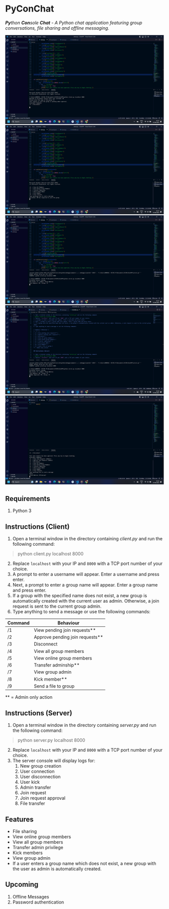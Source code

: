 PyConChat
============================
***Py**thon **Con**sole **Chat** - A Python chat application featuring group conversations, file sharing and offline messaging.*

<img src="https://github.com/Ambrose280/ChatAPP/blob/main/Screenshot%20(190).png">
<img src="https://github.com/Ambrose280/ChatAPP/blob/main/Screenshot%20(191).png">
<img src="https://github.com/Ambrose280/ChatAPP/blob/main/Screenshot%20(192).png">
<img src="https://github.com/Ambrose280/ChatAPP/blob/main/Screenshot%20(193).png">
<img src="https://github.com/Ambrose280/ChatAPP/blob/main/Screenshot%20(194).png">


## Requirements

1. Python 3

## Instructions (Client)

1. Open a terminal window in the directory containing *client.py* and run the following command:
> python client.py localhost 8000
2. Replace `localhost` with your IP and `8000` with a TCP port number of your choice.
3. A prompt to enter a username will appear. Enter a username and press enter.
4. Next, a prompt to enter a group name will appear. Enter a group name and press enter.
5. If a group with the specified name does not exist, a new group is automatically created with the current user as admin. Otherwise, a join request is sent to the current group admin.
6. Type anything to send a message or use the following commands:

| Command | Behaviour |
|---|---|
| /1 | View pending join requests** |
| /2 | Approve pending join requests** |
| /3 | Disconnect |
| /4 | View all group members |
| /5 | View online group members |
| /6 | Transfer adminship** |
| /7 | View group admin |
| /8 | Kick member** |
| /9 | Send a file to group |
** = Admin only action

## Instructions (Server)

1. Open a terminal window in the directory containing *server.py* and run the following command:
> python server.py localhost 8000
2. Replace `localhost` with your IP and `8000` with a TCP port number of your choice.
3. The server console will display logs for:
	1. New group creation
	2. User connection
	3. User disconnection
	4. User kick
	5. Admin transfer
	6. Join request
	7. Join request approval
	8. File transfer

## Features

- File sharing
- View online group members
- View all group members
- Transfer admin privilege
- Kick members
- View group admin
- If a user enters a group name which does not exist, a new group with the user as admin is automatically created.

## Upcoming
1. Offline Messages
2. Password authentication
